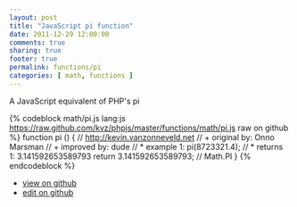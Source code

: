 ```yaml
---
layout: post
title: "JavaScript pi function"
date: 2011-12-29 12:00:00
comments: true
sharing: true
footer: true
permalink: functions/pi
categories: [ math, functions ]
---
```

A JavaScript equivalent of PHP's pi
<!-- more -->
{% codeblock math/pi.js lang:js https://raw.github.com/kvz/phpjs/master/functions/math/pi.js raw on github %}
function pi () {
    // http://kevin.vanzonneveld.net
    // +   original by: Onno Marsman
    // +   improved by: dude
    // *     example 1: pi(8723321.4);
    // *     returns 1: 3.141592653589793
    return 3.141592653589793; // Math.PI
}
{% endcodeblock %}
<ul>
 <li><a href="https://github.com/kvz/phpjs/blob/master/functions/math/pi.js">view on github</a></li>
 <li><a href="https://github.com/kvz/phpjs/edit/master/functions/math/pi.js">edit on github</a></li>
</ul>
